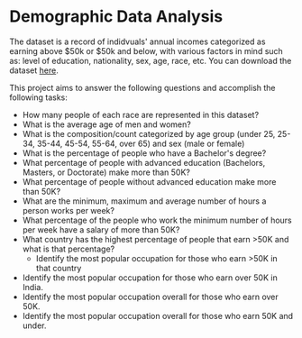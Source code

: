 # Demographic Data Analysis
The dataset is a record of indidvuals' annual incomes categorized as earning above $50k or $50k and below, with various factors in mind such as: level of education, nationality, sex, age, race, etc. You can download the dataset [here](https://www.kaggle.com/datasets/wenruliu/adult-income-dataset).

This project aims to answer the following questions and accomplish the following tasks:
- How many people of each race are represented in this dataset?
- What is the average age of men and women?
- What is the composition/count categorized by age group (under 25, 25-34, 35-44, 45-54, 55-64, over 65) and sex (male or female)
- What is the percentage of people who have a Bachelor's degree?
- What percentage of people with advanced education (Bachelors, Masters, or Doctorate) make more than 50K?
- What percentage of people without advanced education make more than 50K?
- What are the minimum, maximum and average number of hours a person works per week?
- What percentage of the people who work the minimum number of hours per week have a salary of more than 50K?
- What country has the highest percentage of people that earn >50K and what is that percentage?
  - Identify the most popular occupation for those who earn >50K in that country
- Identify the most popular occupation for those who earn over 50K in India.
- Identify the most popular occupation overall for those who earn over 50K.
- Identify the most popular occupation overall for those who earn 50K and under.
